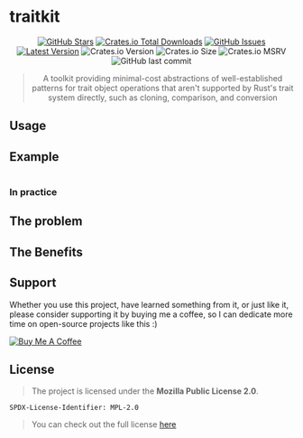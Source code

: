 traitkit
============

<div style="text-align: center;">

[![GitHub Stars](https://img.shields.io/github/stars/orgrinrt/traitkit.svg)](https://github.com/orgrinrt/traitkit/stargazers)
[![Crates.io Total Downloads](https://img.shields.io/crates/d/traitkit)](https://crates.io/crates/traitkit)
[![GitHub Issues](https://img.shields.io/github/issues/orgrinrt/traitkit.svg)](https://github.com/orgrinrt/traitkit/issues)
[![Latest Version](https://img.shields.io/badge/version-2.0.6-blue.svg?label=latest)](https://github.com/orgrinrt/traitkit)
![Crates.io Version](https://img.shields.io/crates/v/traitkit?logoSize=auto&color=%23FDC700&link=https%3A%2F%2Fcrates.io%2Fcrates%2Ftraitkit)
![Crates.io Size](https://img.shields.io/crates/size/traitkit?color=%23C27AFF&link=https%3A%2F%2Fcrates.io%2Fcrates%2Ftraitkit)
![Crates.io MSRV](https://img.shields.io/crates/msrv/traitkit?style=flat&logoSize=auto&color=%23D08700&link=https%3A%2F%2Fcrates.io%2Fcrates%2Ftraitkit)
![GitHub last commit](https://img.shields.io/github/last-commit/orgrinrt/traitkit?color=%23009689&link=https%3A%2F%2Fgithub.com%2Forgrinrt%2Ftraitkit)



> A toolkit providing minimal-cost abstractions of well-established patterns for trait object operations that aren't supported by Rust's trait system directly, such as cloning, comparison, and conversion



</div>

## Usage

## Example

```rust

```

### In practice

## The problem

## The Benefits

## Support

Whether you use this project, have learned something from it, or just like it, please consider supporting it by buying me a coffee, so I can dedicate more time on open-source projects like this :)

<a href="https://buymeacoffee.com/orgrinrt" target="_blank"><img src="https://www.buymeacoffee.com/assets/img/custom_images/orange_img.png" alt="Buy Me A Coffee" style="height: auto !important;width: auto !important;" ></a>

## License

> The project is licensed under the **Mozilla Public License 2.0**.

`SPDX-License-Identifier: MPL-2.0`


> You can check out the full license [here](https://github.com/orgrinrt/traitkit/blob/master/LICENSE)
